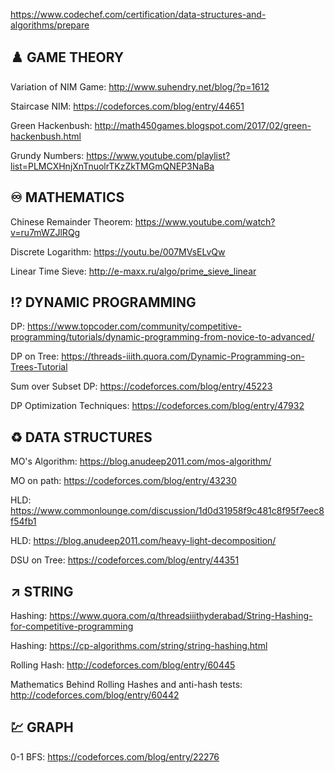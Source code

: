 https://www.codechef.com/certification/data-structures-and-algorithms/prepare

## :chess_pawn: GAME THEORY

Variation of NIM Game: http://www.suhendry.net/blog/?p=1612

Staircase NIM: https://codeforces.com/blog/entry/44651

Green Hackenbush: http://math450games.blogspot.com/2017/02/green-hackenbush.html

Grundy Numbers: https://www.youtube.com/playlist?list=PLMCXHnjXnTnuolrTKzZkTMGmQNEP3NaBa


## :infinity: MATHEMATICS

Chinese Remainder Theorem: https://www.youtube.com/watch?v=ru7mWZJlRQg

Discrete Logarithm: https://youtu.be/007MVsELvQw

Linear Time Sieve: http://e-maxx.ru/algo/prime_sieve_linear


## :interrobang: DYNAMIC PROGRAMMING

DP: https://www.topcoder.com/community/competitive-programming/tutorials/dynamic-programming-from-novice-to-advanced/

DP on Tree: https://threads-iiith.quora.com/Dynamic-Programming-on-Trees-Tutorial

Sum over Subset DP: https://codeforces.com/blog/entry/45223

DP Optimization Techniques: https://codeforces.com/blog/entry/47932


## :recycle: DATA STRUCTURES

MO's Algorithm: https://blog.anudeep2011.com/mos-algorithm/

MO on path: https://codeforces.com/blog/entry/43230 

HLD: https://www.commonlounge.com/discussion/1d0d31958f9c481c8f95f7eec8f54fb1

HLD: https://blog.anudeep2011.com/heavy-light-decomposition/ 

DSU on Tree: https://codeforces.com/blog/entry/44351

## :arrow_upper_right: STRING

Hashing: https://www.quora.com/q/threadsiiithyderabad/String-Hashing-for-competitive-programming

Hashing: https://cp-algorithms.com/string/string-hashing.html

Rolling Hash: http://codeforces.com/blog/entry/60445

Mathematics Behind Rolling Hashes and anti-hash tests: http://codeforces.com/blog/entry/60442


## :chart: GRAPH

0-1 BFS: https://codeforces.com/blog/entry/22276
